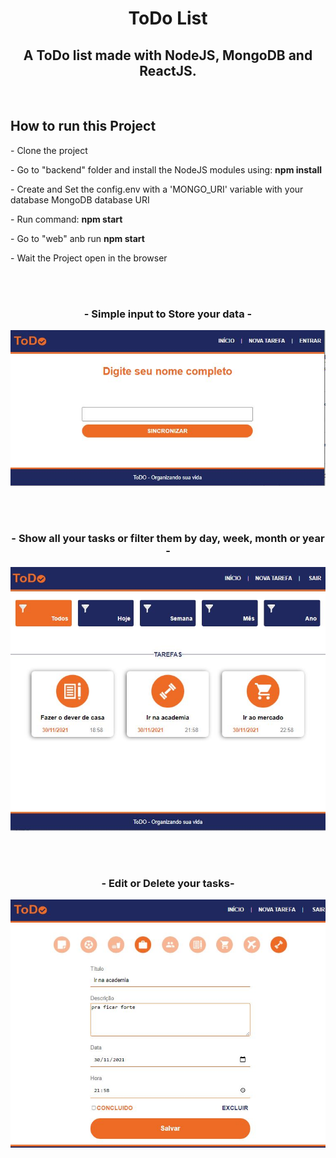 <h1 align="center">ToDo List</h1>  

<h2 align="center">A ToDo list made with NodeJS, MongoDB and ReactJS.</h2>
<br>
<h2>How to run this Project</h2>
 <p>    - Clone the project</p>
  
 <p>    - Go to "backend" folder and install the NodeJS modules using: <b>npm install</b> </p>
 <p>    - Create and Set the config.env with a 'MONGO_URI' variable with your database MongoDB database URI</p>
 <p>    - Run command: <b>npm start</b>
 <p></p>
 <p>    - Go to "web" anb run <b>npm start</b> </p>
 <p>    - Wait the Project open in the browser
 
 
 




<br><br>


<h3 align="center">- Simple input to Store your data -</h3>
<p align="center">
  <img src="readme_images/inicial.JPG" />
</p><br><br>
<h3 align="center">- Show all your tasks or filter them by day, week, month or year -</h3>
<p align="center">
  <img src="readme_images/listagem.JPG" />
</p><br><br>
<h3 align="center">- Edit or Delete your tasks-</h3>
<p align="center">
  <img src="readme_images/editar.jpg" />
</p>
